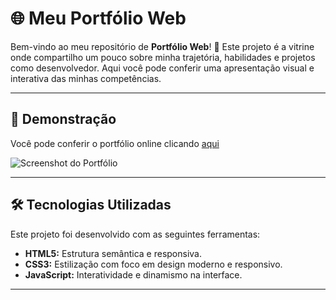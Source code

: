 # 🌐 Meu Portfólio Web  

Bem-vindo ao meu repositório de **Portfólio Web**! 🚀 Este projeto é a vitrine onde compartilho um pouco sobre minha trajetória, habilidades e projetos como desenvolvedor. Aqui você pode conferir uma apresentação visual e interativa das minhas competências.  

---

## 🎨 Demonstração  
Você pode conferir o portfólio online clicando [aqui](https://https://sousaian.github.io/portifolio-web/) 

![Screenshot do Portfólio](https://via.placeholder.com/800x400?text=Adicione+uma+imagem+do+projeto+aqui)  

---

## 🛠️ Tecnologias Utilizadas  

Este projeto foi desenvolvido com as seguintes ferramentas:  

- **HTML5:** Estrutura semântica e responsiva.  
- **CSS3:** Estilização com foco em design moderno e responsivo.  
- **JavaScript:** Interatividade e dinamismo na interface.  

---

